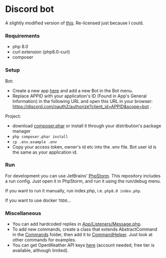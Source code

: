 Discord bot
===

A slightly modified version of [this](https://github.com/svengjohnson/discord-bot). Re-licensed just because I could.

### Requirements

* php 8.0
* curl extension (php8.0-curl)
* composer

### Setup

Bot:

* Create a new app [here](https://discord.com/developers/applications/) and add a new Bot in the Bot menu.
* Replace APPID with your application's ID (Found in App's General Information) in the following URL and open this URL in your browser: https://discord.com/oauth2/authorize?client_id=APPID&scope=bot .

Project:

* download [composer.phar](https://getcomposer.org/download/latest-stable/composer.phar) or install it through your distribution's package manager
* `php composer.phar install`
* `cp .env.example .env`
* Copy your access token, owner's id etc into the .env file. Bot user id is the same as your application id.

### Run

For development you can use JetBrains' [PhpStorm](https://www.jetbrains.com/phpstorm/features/). This repository includes a run config. Just open it in PhpStorm, and run it using the run/debug menu.

If you want to run it manually, run index.php, i.e. `php8.0 index.php`.

If you want to use docker `TODO`...

### Miscellaneous

* You can add hardcoded replies in [App/Listeners/Message.php](./App/Listeners/Message.php).
* To add new commands, create a class that extends AbstractCommand in the [Commands](./App/Commands) folder, then add it to [CommandHelper](./App/Helpers/CommandHelper.php). Just look at other commands for examples.
* You can get OpenWeather API keys [here](https://home.openweathermap.org/api_keys) (account needed, free tier is available, although limited).
